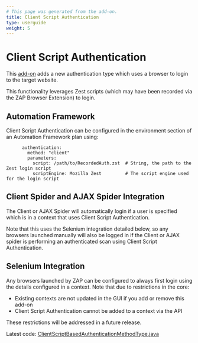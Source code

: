 ```yaml
---
# This page was generated from the add-on.
title: Client Script Authentication
type: userguide
weight: 5
---
```


# Client Script Authentication

This [add-on](/docs/desktop/addons/authentication-helper/) adds a new authentication type which uses a browser to login to the target website.


This functionality leverages Zest scripts (which may have been recorded via the ZAP Browser Extension) to login.


## Automation Framework

Client Script Authentication can be configured in the environment section of an Automation Framework plan using:

```
      authentication:
        method: "client"
        parameters:
          script: /path/to/RecordedAuth.zst  # String, the path to the Zest login script
          scriptEngine: Mozilla Zest         # The script engine used for the login script
```

## Client Spider and AJAX Spider Integration

The Client or AJAX Spider will automatically login if a user is specified which is in a context that uses Client Script Authentication.


Note that this uses the Selenium integration detailed below, so any browsers launched manually will also be logged in if the
Client or AJAX spider is performing an authenticated scan using Client Script Authentication.

## Selenium Integration

Any browsers launched by ZAP can be configured to always first login using the details configured in a context. Note that due to restrictions in the core:

* Existing contexts are not updated in the GUI if you add or remove this add-on
* Client Script Authentication cannot be added to a context via the API

These restrictions will be addressed in a future release.


Latest code: [ClientScriptBasedAuthenticationMethodType.java](https://github.com/zaproxy/zap-extensions/blob/main/addOns/authhelper/src/main/java/org/zaproxy/addon/authhelper/ClientScriptBasedAuthenticationMethodType.java)
